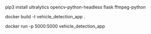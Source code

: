 pip3 install ultralytics opencv-python-headless flask ffmpeg-python


docker build -t vehicle_detection_app .


docker run -p 5000:5000 vehicle_detection_app

